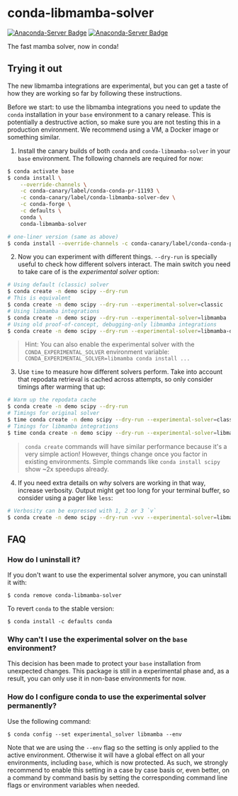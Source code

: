 # conda-libmamba-solver

[![Anaconda-Server Badge](https://anaconda.org/conda-canary/conda-libmamba-solver/badges/version.svg)](https://anaconda.org/conda-canary/conda-libmamba-solver)
[![Anaconda-Server Badge](https://anaconda.org/conda-canary/conda-libmamba-solver/badges/latest_release_date.svg)](https://anaconda.org/conda-canary/conda-libmamba-solver)

The fast mamba solver, now in conda!

## Trying it out

The new libmamba integrations are experimental, but you can get a taste of how they are working
so far by following these instructions.

Before we start: to use the libmamba integrations you need to update the `conda` installation
in your `base` environment to a canary release. This is potentially a destructive action, so
make sure you are not testing this in a production environment. We recommend using a VM, a Docker
image or something similar.

1. Install the canary builds of both `conda` and `conda-libmamba-solver` in your `base` environment.
The following channels are required for now:

```bash
$ conda activate base
$ conda install \
    --override-channels \
    -c conda-canary/label/conda-conda-pr-11193 \
    -c conda-canary/label/conda-libmamba-solver-dev \
    -c conda-forge \
    -c defaults \
    conda \
    conda-libmamba-solver
```
```bash
# one-liner version (same as above)
$ conda install --override-channels -c conda-canary/label/conda-conda-pr-11193 -c conda-canary/label/conda-libmamba-solver-dev -c conda-forge -c defaults conda conda-libmamba-solver
```

2. Now you can experiment with different things. `--dry-run` is specially useful to check how
different solvers interact. The main switch you need to take care of is the _experimental solver_
option:

```bash
# Using default (classic) solver
$ conda create -n demo scipy --dry-run
# This is equivalent
$ conda create -n demo scipy --dry-run --experimental-solver=classic
# Using libmamba integrations
$ conda create -n demo scipy --dry-run --experimental-solver=libmamba
# Using old proof-of-concept, debugging-only libmamba integrations
$ conda create -n demo scipy --dry-run --experimental-solver=libmamba-draft
```

> Hint: You can also enable the experimental solver with the `CONDA_EXPERIMENTAL_SOLVER`
> environment variable: `CONDA_EXPERIMENTAL_SOLVER=libmamba conda install ...`

3. Use `time` to measure how different solvers perform. Take into account that repodata
retrieval is cached across attempts, so only consider timings after warming that up:

```bash
# Warm up the repodata cache
$ conda create -n demo scipy --dry-run
# Timings for original solver
$ time conda create -n demo scipy --dry-run --experimental-solver=classic
# Timings for libmamba integrations
$ time conda create -n demo scipy --dry-run --experimental-solver=libmamba
```

> `conda create` commands will have similar performance because it's a very simple action! However,
> things change once you factor in existing environments. Simple commands like `conda install scipy`
> show ~2x speedups already.

4. If you need extra details on _why_ solvers are working in that way, increase verbosity. Output
might get too long for your terminal buffer, so consider using a pager like `less`:

```bash
# Verbosity can be expressed with 1, 2 or 3 `v`
$ conda create -n demo scipy --dry-run -vvv --experimental-solver=libmamba  2>&1 | less
```

## FAQ

### How do I uninstall it?

If you don't want to use the experimental solver anymore, you can uninstall it with:

```
$ conda remove conda-libmamba-solver
```

To revert `conda` to the stable version:

```
$ conda install -c defaults conda
```

### Why can't I use the experimental solver on the `base` environment?

This decision has been made to protect your `base` installation from unexpected changes. This
package is still in a experimental phase and, as a result, you can only use it in non-base
environments for now.

### How do I configure conda to use the experimental solver permanently?

Use the following command:

```
$ conda config --set experimental_solver libmamba --env
```

Note that we are using the `--env` flag so the setting is only applied to the active
environment. Otherwise it will have a global effect on all your environments, including `base`,
which is now protected. As such, we strongly recommend to enable this setting in a case by case
basis or, even better, on a command by command basis by setting the corresponding command line flags
or environment variables when needed.
